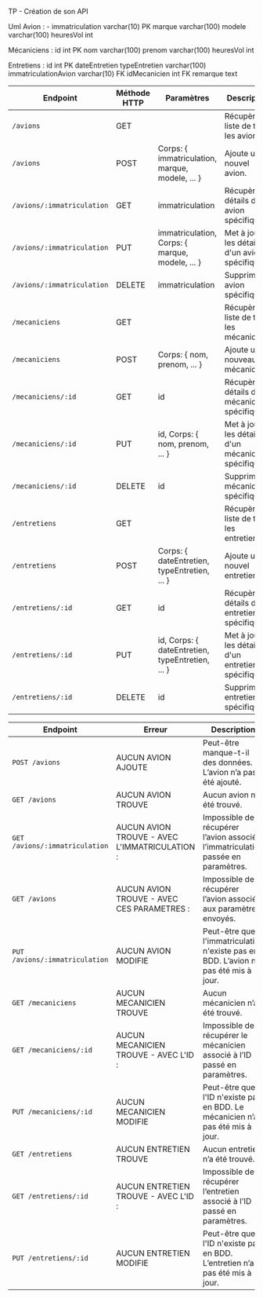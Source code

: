 TP - Création de son API

Uml
Avion : - 
immatriculation varchar(10) PK
marque varchar(100)
modele varchar(100)
heuresVol int

Mécaniciens : 
id int PK 
nom varchar(100)
prenom varchar(100)
heuresVol int 

Entretiens : 
id int PK
dateEntretien 
typeEntretien varchar(100)
immatriculationAvion varchar(10) FK 
idMecanicien int FK 
remarque text


| Endpoint                        | Méthode HTTP | Paramètres                                      | Description                                             |
|---------------------------------|--------------|-------------------------------------------------|---------------------------------------------------------|
| `/avions`                       | GET          |                                                 | Récupère la liste de tous les avions.                   |
| `/avions`                       | POST         | Corps: { immatriculation, marque, modele, ... } | Ajoute un nouvel avion.                                 |
| `/avions/:immatriculation`      | GET          | immatriculation                                 | Récupère les détails d'un avion spécifique.             |
| `/avions/:immatriculation`      | PUT          | immatriculation, Corps: { marque, modele, ... } | Met à jour les détails d'un avion spécifique.           |
| `/avions/:immatriculation`      | DELETE       | immatriculation                                 | Supprime un avion spécifique.                           |
| `/mecaniciens`                  | GET          |                                                 | Récupère la liste de tous les mécaniciens.              |
| `/mecaniciens`                  | POST         | Corps: { nom, prenom, ... }                     | Ajoute un nouveau mécanicien.                           |
| `/mecaniciens/:id`              | GET          | id                                              | Récupère les détails d'un mécanicien spécifique.        |
| `/mecaniciens/:id`              | PUT          | id, Corps: { nom, prenom, ... }                 | Met à jour les détails d'un mécanicien spécifique.      |
| `/mecaniciens/:id`              | DELETE       | id                                              | Supprime un mécanicien spécifique.                      |
| `/entretiens`                   | GET          |                                                 | Récupère la liste de tous les entretiens.               |
| `/entretiens`                   | POST         | Corps: { dateEntretien, typeEntretien, ... }    | Ajoute un nouvel entretien.                             |
| `/entretiens/:id`               | GET          | id                                              | Récupère les détails d'un entretien spécifique.         |
| `/entretiens/:id`               | PUT          | id, Corps: { dateEntretien, typeEntretien, ... }| Met à jour les détails d'un entretien spécifique.       |
| `/entretiens/:id`               | DELETE       | id                                              | Supprime un entretien spécifique.                       |








| Endpoint                        | Erreur                                           | Description                                                  |
|---------------------------------|--------------------------------------------------|--------------------------------------------------------------|
| `POST /avions`                  | AUCUN AVION AJOUTE                               | Peut-être manque-t-il des données. L’avion n’a pas été ajouté.|
| `GET /avions`                   | AUCUN AVION TROUVE                               | Aucun avion n’a été trouvé.                                  |
| `GET /avions/:immatriculation`  | AUCUN AVION TROUVE - AVEC L'IMMATRICULATION :    | Impossible de récupérer l’avion associé à l’immatriculation passée en paramètres. |
| `GET /avions`                   | AUCUN AVION TROUVE - AVEC CES PARAMETRES :       | Impossible de récupérer l’avion associé aux paramètres envoyés. |
| `PUT /avions/:immatriculation`  | AUCUN AVION MODIFIE                              | Peut-être que l'immatriculation n'existe pas en BDD. L’avion n’a pas été mis à jour. |
| `GET /mecaniciens`              | AUCUN MECANICIEN TROUVE                          | Aucun mécanicien n’a été trouvé.                             |
| `GET /mecaniciens/:id`          | AUCUN MECANICIEN TROUVE - AVEC L'ID :            | Impossible de récupérer le mécanicien associé à l’ID passé en paramètres. |
| `PUT /mecaniciens/:id`          | AUCUN MECANICIEN MODIFIE                         | Peut-être que l'ID n'existe pas en BDD. Le mécanicien n’a pas été mis à jour. |
| `GET /entretiens`               | AUCUN ENTRETIEN TROUVE                           | Aucun entretien n’a été trouvé.                              |
| `GET /entretiens/:id`           | AUCUN ENTRETIEN TROUVE - AVEC L'ID :             | Impossible de récupérer l’entretien associé à l’ID passé en paramètres. |
| `PUT /entretiens/:id`           | AUCUN ENTRETIEN MODIFIE                          | Peut-être que l'ID n'existe pas en BDD. L’entretien n’a pas été mis à jour. |
